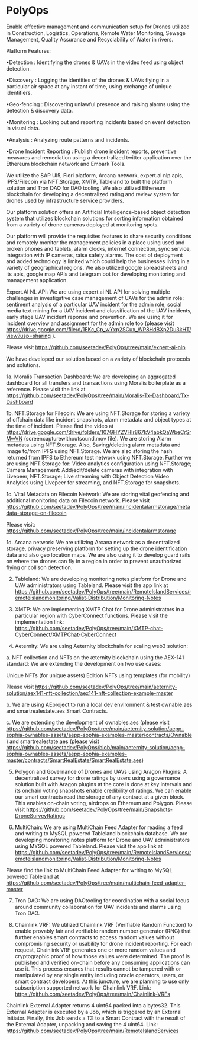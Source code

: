 # PolyOps
Enable effective management and communication setup for Drones utilized in Construction, Logistics, Operations, Remote Water Monitoring, Sewage Management, Quality Assurance and Recyclability of Water in rivers.


Platform Features:

•Detection : Identifying the drones & UAVs in the video feed using object detection.

•Discovery : Logging the identities of the drones & UAVs flying in a particular air space at any instant of time, using exchange of unique identifiers.

•Geo-fencing : Discovering unlawful presence and raising alarms using the detection & discovery data.

•Monitoring : Looking out and reporting incidents based on event detection in visual data.

•Analysis : Analyzing route patterns and incidents.

•Drone Incident Reporting : Publish drone incident reports, preventive measures and remediation using a decentralized twitter application over the Ethereum blockchain network and Embark Tools.

We utilize the SAP UI5, Fiori platform, Arcana network, expert.ai nlp apis, IPFS/Filecoin via NFT.Storage, XMTP, Tableland to built the platform solution and Tron DAO for DAO tooling. We also utilized Ethereum blockchain for developing a decentralized rating and review system for drones used by infrastructure service providers. 

Our platform solution offers an Artificial Intelligence-based object detection system that utilizes blockchain solutions for sorting information obtained from a variety of drone cameras deployed at monitoring spots.

Our platform will provide the requisites features to share security conditions and remotely monitor the management policies in a place using used and broken phones and tablets, alarm clocks, internet connection, sync service, integration with IP cameras, raise safety alarms. The cost of deployment and added technology is limited which could help the businesses living in a variety of geographical regions. We also utilized google spreadsheets and its apis, google map APIs and telegram bot for developing monitoring and management application.

Expert.AI NL API: We are using expert.ai NL API for solving multiple challenges in investigative case management of UAVs for the admin role: sentiment analysis of a particular UAV incident for the admin role, social media text mining for a UAV incident and classification of the UAV incidents, early stage UAV incident reponse and prevention. We are using it for incident overview and assignment for the admin role too (please visit https://drive.google.com/file/d/1EKc_Cp_wYxp2SCux_WP8HdBXp2Du3kHT/view?usp=sharing ).

Please visit https://github.com/seetadev/PolyOps/tree/main/expert-ai-nlp

We have developed our solution based on a variety of blockchain protocols and solutions.

1a. Moralis Transaction Dashboard: We are developing an aggregated dashboard for all transfers and transactions using Moralis boilerplate as a reference.
Please visit the link at https://github.com/seetadev/PolyOps/tree/main/Moralis-Tx-Dashboard/Tx-Dashboard

1b. NFT.Storage for Filecoin: We are using NFT.Storage for storing a variety of offchain data like incident snapshots, alarm metadata and object types at the time of incident. Please find the video at https://drive.google.com/drive/folders/107GHYZVHIr867kV4abkQaWbeCrSrMwVN (screencapturewithoutsound.mov file). We are storing Alarm metadata using NFT.Storage. Also, Saving/deleting alarm metadata and image to/from IPFS using NFT.Storage. We are also storing the hash returned from IPFS to Ethereum test network using NFT.Storage. Further we are using NFT.Storage for: Video analytics configuration using NFT.Storage; Camera Management: Add/edit/delete cameras with integration with Livepeer, NFT.Storage; Live streaming with Object Detection Video Analytics using Livepeer for streaming, and NFT.Storage for snapshots.

1c. Vital Metadata on Filecoin Network: We are storing vital geofencing and additional monitoring data on Filecoin network. Please visit https://github.com/seetadev/PolyOps/tree/main/incidentalarmstorage/metadata-storage-on-filecoin 

Please visit: https://github.com/seetadev/PolyOps/tree/main/incidentalarmstorage

1d. Arcana network: We are utilizing Arcana network as a decentralized storage, privacy preserving platform for setting up the drone identification data and also geo location maps. We are also using it to develop guard rails on where the drones can fly in a region in order to prevent unauthorized flying or collison detection.

2. Tableland: We are developing monitoring notes platform for Drone and UAV administrators using Tableland. Please visit the app link at https://github.com/seetadev/PolyOps/tree/main/RemoteIslandServices/remoteislandmonitoring/Valist-Distribution/Monitoring-Notes

3. XMTP: We are implementing XMTP Chat for Drone administrators in a particular region with CyberConnect functions. Please visit the implementation link: https://github.com/seetadev/PolyOps/tree/main/XMTP-chat-CyberConnect/XMTPChat-CyberConnect

4. Aeternity: We are using Aeternity blockchain for scaling web3 solution:

a. NFT collection and NFTs on the æternity blockchain using the AEX-141 standard: We are extending the development on two use cases:

Unique NFTs (for unique assets)
Edition NFTs using templates (for mobility)

Please visit https://github.com/seetadev/PolyOps/tree/main/aeternity-solution/aex141-nft-collection/aex141-nft-collection-example-master

b. We are using AEproject to run a local dev environment & test ownable.aes and smartrealestate.aes Smart Contracts.

c. We are extending the development of ownables.aes (please visit https://github.com/seetadev/PolyOps/tree/main/aeternity-solution/aepp-sophia-ownables-assets/aepp-sophia-examples-master/contracts/Ownable ) and smartrealestate.aes (please visit https://github.com/seetadev/PolyOps/blob/main/aeternity-solution/aepp-sophia-ownables-assets/aepp-sophia-examples-master/contracts/SmartRealEstate/SmartRealEstate.aes) 


5. Polygon and Governance of Drones and UAVs using Aragon Plugins: A decentralized survey for drone ratings by users using a governance solution built with Aragon plugins at the core is done at key intervals and its onchain voting snapshots enable credibility of ratings. We can enable our smart contracts read the storage of any contract at a given block. This enables on-chain voting, airdrops on Ethereum and Polygon. Please visit https://github.com/seetadev/PolyOps/tree/main/Snapshots-DroneSurveyRatings


6. MultiChain: We are using MultiChain Feed Adapter for reading a feed and writing to MySQL powered Tableland blockchain database.
We are developing monitoring notes platform for Drone and UAV administrators using MYSQL powered Tableland. Please visit the app link at https://github.com/seetadev/PolyOps/tree/main/RemoteIslandServices/remoteislandmonitoring/Valist-Distribution/Monitoring-Notes

Please find the link to MultiChain Feed Adapter for writing to MySQL powered Tableland at https://github.com/seetadev/PolyOps/tree/main/multichain-feed-adapter-master

7. Tron DAO: We are using DAOtooling for coordination with a social focus around community collaboration for UAV incidents and alarms using Tron DAO.

8. Chainlink VRF: We utilized Chainlink VRF (Verifiable Random Function) to enable provably fair and verifiable random number generator (RNG) that further enables smart contracts to access random values without compromising security or usability for drone incident reporting. For each request, Chainlink VRF generates one or more random values and cryptographic proof of how those values were determined. The proof is published and verified on-chain before any consuming applications can use it. This process ensures that results cannot be tampered with or manipulated by any single entity including oracle operators, users, or smart contract developers. At this juncture, we are planning to use only subscription supported network for Chainlink VRF. Link: https://github.com/seetadev/PolyOps/tree/main/Chainlink-VRFs

Chainlink External Adapter returns 4 uint64 packed into a bytes32. This External Adapter is executed by a Job, which is triggered by an External Initiator. Finally, this Job sends a TX to a Smart Contract with the result of the External Adapter, unpacking and saving the 4 uint64. Link: https://github.com/seetadev/PolyOps/tree/main/RemoteIslandServices
